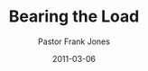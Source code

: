 ---
lunr: "true"
title: "Bearing the Load"
author: "Pastor Frank Jones"
postDate: "03-06-2011"
date: 2011-03-06
category: "sermons"
slug: "2011/03/BearingTheLoad"
icon: microphone
audioLink: "BearingTheLoad"
tags: [bearing the load]
mp3: "BearingTheLoad/03062011.mp3"
ogg: "BearingTheLoad/03062011.ogg"
linkurl: "https://archive.org/download/BearingTheLoad/BearingTheLoad_files.xml"
ipath: "https://archive.org/download/BearingTheLoad/03062011.mp3"
layout: sermon.html
---